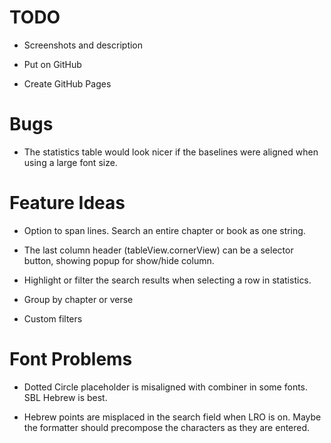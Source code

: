 # TODO

* Screenshots and description

* Put on GitHub

* Create GitHub Pages


# Bugs

* The statistics table would look nicer if the baselines were aligned when using a large font size.


# Feature Ideas

* Option to span lines. Search an entire chapter or book as one string.

* The last column header (tableView.cornerView) can be a selector button, showing popup for show/hide column.

* Highlight or filter the search results when selecting a row in statistics.

* Group by chapter or verse

* Custom filters


# Font Problems

* Dotted Circle placeholder is misaligned with combiner in some fonts.  SBL Hebrew is best.

* Hebrew points are misplaced in the search field when LRO is on.  Maybe the formatter should precompose the characters as they are entered.
